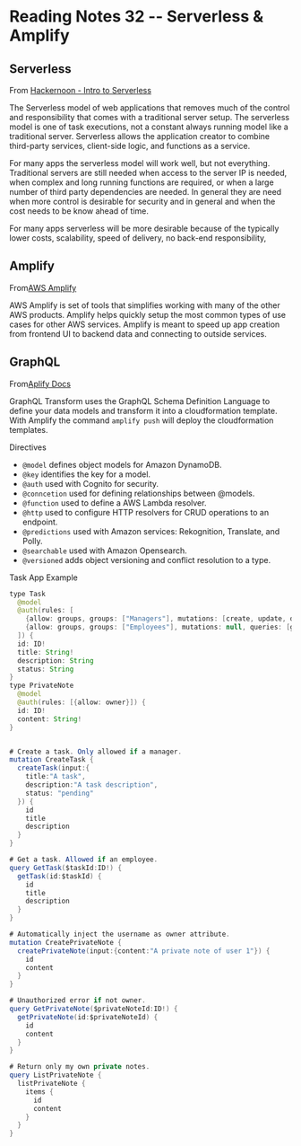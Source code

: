 # Reading Notes 32 -- Serverless & Amplify

## Serverless

From [Hackernoon - Intro to Serverless](https://hackernoon.com/what-is-serverless-architecture-what-are-its-pros-and-cons-cc4b804022e9)

The Serverless model of web applications that removes much of the control and responsibility that comes with a traditional server setup. The serverless model is one of task executions, not a constant always running model like a traditional server. Serverless allows the application creator to combine third-party services, client-side logic, and functions as a service.

For many apps the serverless model will work well, but not everything. Traditional servers are still needed when access to the server IP is needed, when complex and long running functions are required, or when a large number of third party dependencies are needed. In general they are need when more control is desirable for security and in general and when the cost needs to be know ahead of time.

For many apps serverless will be more desirable because of the typically lower costs, scalability, speed of delivery, no back-end responsibility, 


## Amplify

From[AWS Amplify](https://aws.amazon.com/amplify/)

AWS Amplify is set of tools that simplifies working with many of the other AWS products. Amplify helps quickly setup the most common types of use cases for other AWS services. Amplify is meant to speed up app creation from frontend UI to backend data and connecting to outside services.

## GraphQL

From[Aplify Docs](https://docs.amplify.aws/cli-legacy/graphql-transformer/overview/)

GraphQL Transform uses the GraphQL Schema Definition Language to define your data models and transform it into a cloudformation template. With Amplify the command `amplify push` will deploy the cloudformation templates.

Directives 

- `@model` defines object models for Amazon DynamoDB.
- `@key` identifies the key for a model.
- `@auth` used with Cognito for security.
- `@conncetion` used for defining relationships between @models.
- `@function` used to define a AWS Lambda resolver.
- `@http` used to configure HTTP resolvers for CRUD operations to an endpoint.
- `@predictions` used with Amazon services: Rekognition, Translate, and Polly.
- `@searchable` used with Amazon Opensearch.
- `@versioned` adds object versioning and conflict resolution to a type.

Task App Example

```java
type Task
  @model
  @auth(rules: [
    {allow: groups, groups: ["Managers"], mutations: [create, update, delete], queries: null},
    {allow: groups, groups: ["Employees"], mutations: null, queries: [get, list]}
  ]) {
  id: ID!
  title: String!
  description: String
  status: String
}
type PrivateNote
  @model
  @auth(rules: [{allow: owner}]) {
  id: ID!
  content: String!
}


# Create a task. Only allowed if a manager.
mutation CreateTask {
  createTask(input:{
    title:"A task",
    description:"A task description",
    status: "pending"
  }) {
    id
    title
    description
  }
}

# Get a task. Allowed if an employee.
query GetTask($taskId:ID!) {
  getTask(id:$taskId) {
    id
    title
    description
  }
}

# Automatically inject the username as owner attribute.
mutation CreatePrivateNote {
  createPrivateNote(input:{content:"A private note of user 1"}) {
    id
    content
  }
}

# Unauthorized error if not owner.
query GetPrivateNote($privateNoteId:ID!) {
  getPrivateNote(id:$privateNoteId) {
    id
    content
  }
}

# Return only my own private notes.
query ListPrivateNote {
  listPrivateNote {
    items {
      id
      content
    }
  }
}
```
